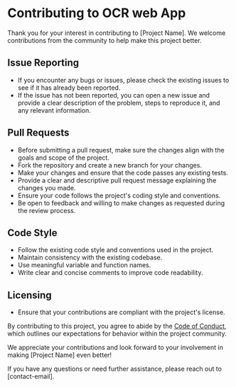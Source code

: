 # Contributing to OCR web App

Thank you for your interest in contributing to [Project Name]. We welcome contributions from the community to help make this project better.

## Issue Reporting
- If you encounter any bugs or issues, please check the existing issues to see if it has already been reported.
- If the issue has not been reported, you can open a new issue and provide a clear description of the problem, steps to reproduce it, and any relevant information.

## Pull Requests
- Before submitting a pull request, make sure the changes align with the goals and scope of the project.
- Fork the repository and create a new branch for your changes.
- Make your changes and ensure that the code passes any existing tests.
- Provide a clear and descriptive pull request message explaining the changes you made.
- Ensure your code follows the project's coding style and conventions.
- Be open to feedback and willing to make changes as requested during the review process.

## Code Style
- Follow the existing code style and conventions used in the project.
- Maintain consistency with the existing codebase.
- Use meaningful variable and function names.
- Write clear and concise comments to improve code readability.

## Licensing
- Ensure that your contributions are compliant with the project's license.

By contributing to this project, you agree to abide by the [Code of Conduct](link-to-code-of-conduct), which outlines our expectations for behavior within the project community.

We appreciate your contributions and look forward to your involvement in making [Project Name] even better!

If you have any questions or need further assistance, please reach out to [contact-email].
